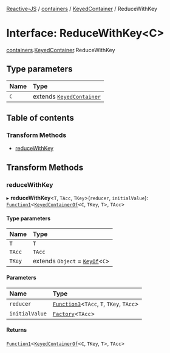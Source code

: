 [Reactive-JS](../README.md) / [containers](../modules/containers.md) / [KeyedContainer](../modules/containers.KeyedContainer.md) / ReduceWithKey

# Interface: ReduceWithKey<C\>

[containers](../modules/containers.md).[KeyedContainer](../modules/containers.KeyedContainer.md).ReduceWithKey

## Type parameters

| Name | Type |
| :------ | :------ |
| `C` | extends [`KeyedContainer`](containers.KeyedContainer-1.md) |

## Table of contents

### Transform Methods

- [reduceWithKey](containers.KeyedContainer.ReduceWithKey.md#reducewithkey)

## Transform Methods

### reduceWithKey

▸ **reduceWithKey**<`T`, `TAcc`, `TKey`\>(`reducer`, `initialValue`): [`Function1`](../modules/functions.md#function1)<[`KeyedContainerOf`](../modules/containers.md#keyedcontainerof)<`C`, `TKey`, `T`\>, `TAcc`\>

#### Type parameters

| Name | Type |
| :------ | :------ |
| `T` | `T` |
| `TAcc` | `TAcc` |
| `TKey` | extends `Object` = [`KeyOf`](../modules/containers.md#keyof)<`C`\> |

#### Parameters

| Name | Type |
| :------ | :------ |
| `reducer` | [`Function3`](../modules/functions.md#function3)<`TAcc`, `T`, `TKey`, `TAcc`\> |
| `initialValue` | [`Factory`](../modules/functions.md#factory)<`TAcc`\> |

#### Returns

[`Function1`](../modules/functions.md#function1)<[`KeyedContainerOf`](../modules/containers.md#keyedcontainerof)<`C`, `TKey`, `T`\>, `TAcc`\>
